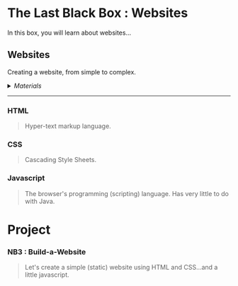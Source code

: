 # The Last Black Box : Websites
In this box, you will learn about websites...

## Websites
Creating a website, from simple to complex.

<details><summary><i>Materials</i></summary><p>

Name|Description| # |Package|Data|Link|
:-------|:----------|:-----:|:-:|:--:|:--:|

</p></details><hr>

### HTML
> Hyper-text markup language.


### CSS
> Cascading Style Sheets.


### Javascript
> The browser's programming (scripting) language. Has very little to do with Java.


# Project
### NB3 : Build-a-Website
> Let's create a simple (static) website using HTML and CSS...and a little javascript.


